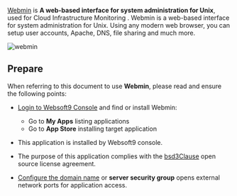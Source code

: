 [Webmin](https://www.webmin.com/) is **A web-based interface for system administration for Unix**, used for Cloud Infrastructure Monitoring . Webmin is a web-based interface for system administration for Unix. Using any modern web browser, you can setup user accounts, Apache, DNS, file sharing and much more.


![webmin](https://libs.websoft9.com/Websoft9/DocsPicture/en/webmin/webmin-dashboard-websoft9.png)


## Prepare

When referring to this document to use **Webmin**, please read and ensure the following points:

- [Login to Websoft9 Console](./login-console) and find or install Webmin:
  - Go to **My Apps** listing applications 
  - Go to **App Store** installing target application

- This application is installed by Websoft9 console.


- The purpose of this application complies with the [bsd3Clause](https://opensource.org/licenses/BSD-3-Clause) open source license agreement.


- [Configure the domain name](./domain-set) or **server security group** opens external network ports for application access.